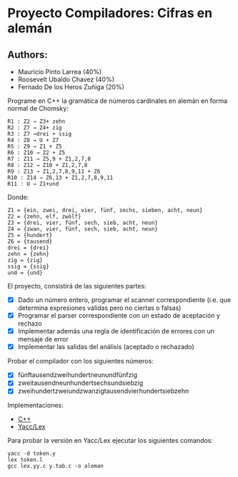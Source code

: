 # Proyecto Compiladores: Cifras en alemán

## Authors:
- Mauricio Pinto Larrea (40%)
- Roosevelt Ubaldo Chavez (40%)
- Fernado De los Heros Zuñiga (20%)

Programe en C++ la gramática de números cardinales en alemán en forma normal de Chomsky:
```
R1 : Z2 → Z3+ zehn
R2 : Z7 → Z4+ zig
R3 : Z7 →drei + ssig
R4 : Z8 → U + Z7
R5 : Z9 → Z1 + Z5
R6 : Z10 → Z2 + Z5
R7 : Z11 → Z5,9 + Z1,2,7,8
R8 : Z12 → Z10 + Z1,2,7,8
R9 : Z13 → Z1,2,7,8,9,11 + Z6
R10 : Z14 → Z6,13 + Z1,2,7,8,9,11
R11 : U → Z1+und
```

Donde:

```
Z1 = {ein, zwei, drei, vier, fünf, sechs, sieben, acht, neun}
Z2 = {zehn, elf, zwölf}
Z3 = {drei, vier, fünf, sech, sieb, acht, neun}
Z4 = {zwan, vier, fünf, sech, sieb, acht, neun}
Z5 = {hundert}
Z6 = {tausend}
drei = {drei}
zehn = {zehn}
zig = {zig}
ssig = {ssig}
und = {und}
```

El proyecto, consistirá de las siguientes partes:

- [x] Dado un número entero, programar el scanner correspondiente (i.e. que determina expresiones válidas pero no ciertas o falsas)
- [x] Programar el parser correspondiente con un estado de aceptación y rechazo
- [x] Implementar además una regla de identificación de errores con un mensaje de error
- [x] Implementar las salidas del análisis (aceptado o rechazado) 

Probar el compilador con los siguientes números:

- [x] fünftausendzweihundertneunundfünfzig
- [x] zweitausendneunhundertsechsundsiebzig
- [x] zweihundertzweiundzwanzigtausendvierhundertsiebzehn

Implementaciones:
- [C++](/C++)
- [Yacc/Lex](/Yacc-Lex)

Para probar la versión en Yacc/Lex ejecutar los siguientes comandos:
```
yacc -d token.y
lex token.l
gcc lex.yy.c y.tab.c -o aleman
```
